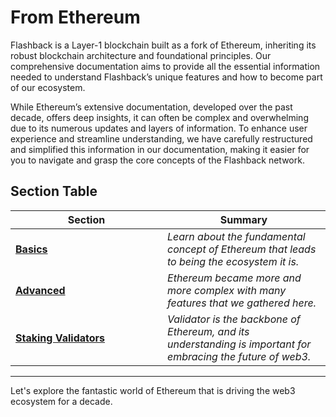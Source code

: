 # From Ethereum

Flashback is a Layer-1 blockchain built as a fork of Ethereum, inheriting its robust blockchain architecture and foundational principles. Our comprehensive documentation aims to provide all the essential information needed to understand Flashback’s unique features and how to become part of our ecosystem.&#x20;

While Ethereum’s extensive documentation, developed over the past decade, offers deep insights, it can often be complex and overwhelming due to its numerous updates and layers of information. To enhance user experience and streamline understanding, we have carefully restructured and simplified this information in our documentation, making it easier for you to navigate and grasp the core concepts of the Flashback network.

## Section Table

<table><thead><tr><th width="227">Section</th><th>Summary</th></tr></thead><tbody><tr><td><a href="basics/"><strong>Basics</strong></a></td><td><em>Learn about the fundamental concept of Ethereum that leads to being the ecosystem it is.</em></td></tr><tr><td><a href="advanced/"><strong>Advanced</strong></a></td><td><em>Ethereum became more and more complex with many features that we gathered here.</em></td></tr><tr><td><a href="validators/"><strong>Staking Validators</strong></a></td><td><em>Validator is the backbone of Ethereum, and its understanding is important for embracing the future of web3.</em></td></tr></tbody></table>

***

Let's explore the fantastic world of Ethereum that is driving the web3 ecosystem for a decade.
